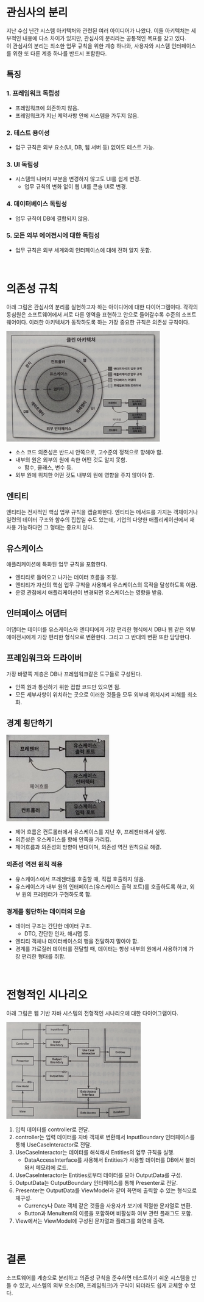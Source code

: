 # 관심사의 분리

지난 수십 년간 시스템 아키텍처와 관련된 여러 아이디어가 나왔다. 이들 아키텍처는 세부적인 내용에 다소 차이가 있지만, 관심사의 분리라는 공통적인 목표를 갖고 있다.<br/>
이 관심사의 분리는 최소한 업무 규칙을 위한 계층 하나와, 사용자와 시스템 인터페이스를 위한 또 다른 계층 하나를 반드시 포함한다.

## 특징

### 1. 프레임워크 독립성

* 프레임워크에 의존하지 않음.
* 프레임워크가 지닌 제약사항 안에 시스템을 가두지 않음.

### 2. 테스트 용이성

* 업구 규칙은 외부 요소(UI, DB, 웹 서버 등) 없이도 테스트 가능.

### 3. UI 독립성

* 시스템의 나머지 부분을 변경하지 않고도 UI를 쉽게 변경.
    * 업무 규칙의 변화 없이 웹 UI를 콘솔 UI로 변경.

### 4. 데이터베이스 독립성

* 업무 규칙이 DB에 결합되지 않음.

### 5. 모든 외부 에이전시에 대한 독립성

* 업무 규칙은 외부 세계와의 인터페이스에 대해 전혀 알지 못함.

<br/>

# 의존성 규칙

아래 그림은 관심사의 분리를 실현하고자 하는 아이디어에 대한 다이어그램이다. 각각의 동심원은 소프트웨어에서 서로 다른 영역을 표현하고 안으로 들어갈수록 수준의 소프트웨어이다. 이러한 아키텍처가 동작하도록 하는 가장 중요한 규칙은 의존성 규칙이다.

<img src="./images/클린 아키텍처_1.jpeg" width="80%">

* 소스 코드 의존성은 반드시 안쪽으로, 고수준의 정책으로 향해야 함.
* 내부의 원은 외부의 원에 속한 어떤 것도 알지 못함.
    * 함수, 클래스, 변수 등.
* 외부 원에 위치한 어떤 것도 내부의 원에 영향을 주지 않아야 함.

## 엔티티

엔티티는 전사적인 핵심 업무 규칙을 캡슐화한다. 엔티티는 메서드를 가지는 객체이거나 일련의 데이터 구조와 함수의 집합일 수도 있는데, 기업의 다양한 애플리케이션에서 재사용 가능하다면 그 형태는 중요치 않다.

## 유스케이스

애플리케이션에 특화된 업무 규칙을 포함한다. 

* 엔티티로 들어오고 나가는 데이터 흐름을 조정.
* 엔티티가 자신의 핵심 업무 규칙을 사용해서 유스케이스의 목적을 달성하도록 이끔.
* 운영 관점에서 애플리케이션이 변경되면 유스케이스는 영향을 받음.

## 인터페이스 어댑터

어댑터는 데이터를 유스케이스와 엔티티에게 가장 편리한 형식에서 DB나 웹 같은 외부 에이전시에게 가장 편리한 형식으로 변환한다. 그리고 그 반대의 변환 또한 담당한다.

## 프레임워크와 드라이버

가장 바깥쪽 계층은 DB나 프레임워크같은 도구들로 구성된다.

* 안쪽 원과 통신하기 위한 접합 코드만 있으면 됨.
* 모든 세부사항이 위치하는 곳으로 이러한 것들을 모두 외부에 위치시켜 피해를 최소화.

## 경계 횡단하기

<img src="./images/클린 아키텍처_2.jpeg">

* 제어 흐름은 컨트롤러에서 유스케이스를 지난 후, 프레젠터에서 실행.
* 의존성은 유스케이스를 향해 안쪽을 가리킴.
* 제어흐름과 의존성의 방향이 반대이며, 의존성 역전 원칙으로 해결.

### 의존성 역전 원칙 적용

* 유스케이스에서 프레젠터를 호출할 때, 직접 호출하지 않음.
* 유스케이스가 내부 원의 인터페이스(유스케이스 출력 포트)를 호출하도록 하고, 외부 원의 프레젠터가 구현하도록 함.

### 경계를 횡단하는 데이터의 모습

* 데이터 구조는 간단한 데이터 구조.
    * DTO, 간단한 인자, 해시맵 등.
* 엔티티 객체나 데이터베이스의 행을 전달하지 말아야 함.
* 경계를 가로질러 데이터를 전달할 때, 데이터는 항상 내부의 원에서 사용하기에 가장 편리한 형태를 취함.

<br/>

# 전형적인 시나리오

아래 그림은 웹 기반 자바 시스템의 전형적인 시나리오에 대한 다이어그램이다.

<img src="./images/클린 아키텍처_3.jpeg" width="70%">

1. 입력 데이터를 controller로 전달.
2. controller는 입력 데이터를 자바 객체로 변환해서 InputBoundary 인터페이스를 통해 UseCaseInteractor로 전달.
3. UseCaseInteractor는 데이터를 해석해서 Entities의 업무 규칙을 실행.
    * DataAccessInterface를 사용해서 Entities가 사용할 데이터를 DB에서 불러와서 메모리에 로드.
4. UseCaseInteractor는 Entities로부터 데이터를 모아 OutputData를 구성.
5. OutputData는 OutputBoundary 인터페이스를 통해 Presenter로 전달.
6. Presenter는 OutputData를 ViewModel과 같이 화면에 출력할 수 있는 형식으로 재구성.
    * Currency나 Date 객체 같은 것들을 사용자가 보기에 적절한 문자열로 변환.
    * Button과 MenuItem의 이름을 포함하며 비활성화 여부 관련 플래그도 포함.
7. View에서는 ViewModel에 구성된 문자열과 플래그를 화면에 출력.

<br/>

# 결론

소프트웨어를 계층으로 분리하고 의존성 규칙을 준수하면 테스트하기 쉬운 시스템을 만들 수 있고, 시스템의 외부 요소(DB, 프레임워크)가 구식이 되더라도 쉽게 교체할 수 있다.
